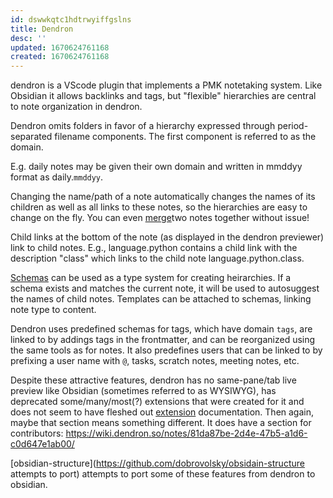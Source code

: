 ```yaml
---
id: dswwkqtc1hdtrwyiffgslns
title: Dendron
desc: ''
updated: 1670624761168
created: 1670624761168
---
```

dendron is a VScode plugin that implements a PMK notetaking system. Like Obsidian it allows backlinks and tags, but "flexible" hierarchies are central to note organization in dendron.

Dendron omits folders in favor of a hierarchy expressed through period-separated filename components. The first component is referred to as the domain.

E.g. daily notes may be given their own domain and written in mmddyy format as daily.`mmddyy`.

Changing the name/path of a note automatically changes the names of its children as well as all links to these notes, so the hierarchies are easy to change on the fly. You can even [merge](https://wiki.dendron.so/notes/nxarb351z0kfbl5mkw3arw6/)two notes together without issue!

Child links at the bottom of the note (as displayed in the dendron previewer) link to child notes. E.g., language.python contains a child link with the description "class" which links to the child note language.python.class. 

[Schemas](https://wiki.dendron.so/notes/c5e5adde-5459-409b-b34d-a0d75cbb1052/) can be used as a type system for creating heirarchies. If a schema exists and matches the current note, it will be used to autosuggest the names of child notes. Templates can be attached to schemas, linking note type to content.

Dendron uses predefined schemas for tags, which have domain `tags`, are linked to by addings tags in the frontmatter, and can be reorganized using the same tools as for notes. It also predefines  users that can be linked to by prefixing a user name with `@`, tasks, scratch notes, meeting notes, etc.

Despite these attractive features, dendron has no same-pane/tab live preview like Obsidian (sometimes referred to as WYSIWYG), has deprecated some/many/most(?) extensions that were created for it and does not seem to have fleshed out [extension](https://wiki.dendron.so/notes/1myZIy650bq4h0NAOGchT/) documentation. Then again, maybe that section means something different. It does have a section for contributors: https://wiki.dendron.so/notes/81da87be-2d4e-47b5-a1d6-c0d647e1ab00/

[obsidian-structure](https://github.com/dobrovolsky/obsidain-structure attempts to port) attempts to port some of these features from dendron to obsidian.

